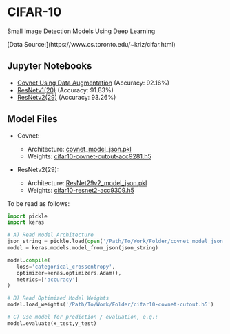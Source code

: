 # CIFAR-10
Small Image Detection Models Using Deep Learning
<p>[Data Source:](https://www.cs.toronto.edu/~kriz/cifar.html)

## Jupyter Notebooks
- [Covnet Using Data Augmentation](cifar10_COVNET_no_noise.ipynb) (Accuracy: 92.16%)
- [ResNetv1(20)](CIFAR_10_RESNETv1b_No_Noise.ipynb) (Accuracy: 91.83%)
- [ResNetv2(29)](CIFAR_10_RESNETv2c_No_Noise.ipynb) (Accuracy: 93.26%)

## Model Files
- Covnet:
  - Architecture: [covnet_model_json.pkl](covnet_model_json.pkl)
  - Weights: [cifar10-covnet-cutout-acc9281.h5](cifar10-covnet-cutout-acc9281.h5)
  
- ResNetv2(29):
  - Architecture: [ResNet29v2_model_json.pkl](ResNet29v2_model_json.pkl)
  - Weights: [cifar10-resnet2-acc9309.h5](cifar10-resnet2-acc9309.h5)


<p> To be read as follows:

```python
import pickle
import keras

# A) Read Model Architecture
json_string = pickle.load(open('/Path/To/Work/Folder/covnet_model_json.pkl',"rb"))
model = keras.models.model_from_json(json_string)

model.compile(
   loss='categorical_crossentropy', 
   optimizer=keras.optimizers.Adam(), 
   metrics=['accuracy']
)

# B) Read Optimized Model Weights
model.load_weights('/Path/To/Work/Folder/cifar10-covnet-cutout.h5')

# C) Use model for prediction / evaluation, e.g.:
model.evaluate(x_test,y_test)
```
